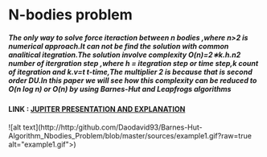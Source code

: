 # N-bodies problem




##### The only way to solve force iteraction between n bodies ,where n>2 is numerical approach.It can not be find the solution with common analitical itegration.The solution involve complexity O(n)=2∗k.h.n2 number of itergration step ,where h = itegration step or time step,k count of itegration and k.v=t t-time,The multiplier 2 is because that is second order DU.In this paper we will see how this complexity can be reduced to O(n log n) or O(n) by using Barnes-Hut and Leapfrogs algorithms
#### LINK :  <a color='blue' href="https://nbviewer.jupyter.org/github/Daodavid93/N_BODY_PROBLEM_Barnes-Hut-ALGORITAM/blob/master/n-bodies-project.ipynb">JUPITER PRESENTATION AND EXPLANATION</a>

[logo]: https://github.com/Daodavid93/Barnes-Hut-Algorithm_Nbodies_Problem/blob/master/sources/example1.gif "TREE"

![alt text](http://http:/github.com/Daodavid93/Barnes-Hut-Algorithm_Nbodies_Problem/blob/master/sources/example1.gif?raw=true alt="example1.gif">)




